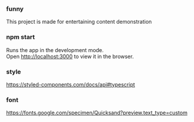 ### funny

This project is made for entertaining content demonstration

### npm start

Runs the app in the development mode.\
Open [http://localhost:3000](http://localhost:3000) to view it in the browser.

### style

https://styled-components.com/docs/api#typescript

### font 

https://fonts.google.com/specimen/Quicksand?preview.text_type=custom
